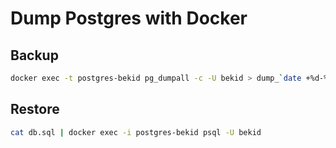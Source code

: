 # Dump Postgres with Docker

## Backup

```bash
docker exec -t postgres-bekid pg_dumpall -c -U bekid > dump_`date +%d-%m-%Y"_"%H_%M_%S`.sql
```

## Restore

```bash
cat db.sql | docker exec -i postgres-bekid psql -U bekid
```
